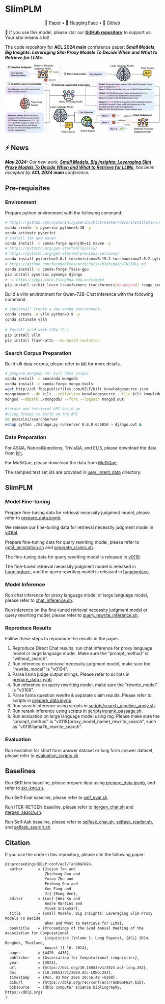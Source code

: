 
# SlimPLM


<p align="center">
📝 <a href="https://arxiv.org/abs/2402.12052" target="_blank">Paper</a> • 🤗 <a href="https://huggingface.co/zstanjj/SlimPLM-Query-Rewriting/" target="_blank">Hugging Face</a> • 🧩 <a href="https://github.com/plageon/SlimPLM" target="_blank">Github</a>
</p>

🌹 If you use this model, please star our **[GitHub repository](https://github.com/plageon/SlimPlm)** to support us. Your star means a lot!

The code repository for **ACL 2024 main** conference paper:
**_Small Models, Big Insights: Leveraging Slim Proxy Models To Decide When and What to Retrieve for LLMs_**.

![main-pipeline](./figures/main-pipeline.png)


## ⚡ **News**
_**May 2024:** Our new work, **[Small Models, Big Insights: Leveraging Slim Proxy Models To Decide When and What to Retrieve for LLMs](https://aclanthology.org/2024.acl-long.242/)**, has been accepted by **ACL 2024 main** conference._

## Pre-requisites
### Environment
Prepare python environment with the following command:
```bash
# https://github.com/castorini/pyserini/blob/master/docs/installation.md
conda create -n pyserini python=3.10 -y
conda activate pyserini
# install jdk and maven
conda install -c conda-forge openjdk=11 maven -y
# https://pytorch.org/get-started/locally/
# https://pytorch.org/get-started/previous-versions/
conda install pytorch==2.0.1 torchvision==0.15.2 torchaudio==2.0.2 pytorch-cuda=11.7 -c pytorch -c nvidia
# https://github.com/facebookresearch/faiss/blob/main/INSTALL.md
conda install -c conda-forge faiss-gpu
pip install pyserini pymongo django
# -i https://pypi.tuna.tsinghua.edu.cn/simple
pip install scikit-learn transformers transformers[deepspeed] rouge_score evaluate dataset gpustat
```

Build a vllm environment for Qwen-72B-Chat inference with the following command:
```bash
# (Optional) Create a new conda environment.
conda create -n vllm python=3.9 -y
conda activate vllm

# Install vLLM with CUDA 12.1.
pip install vllm
pip install flash-attn --no-build-isolation
```

### Search Corpus Preparation
Build kilt data corpus, please refer to [kilt](https://github.com/facebookresearch/KILT) for more details.
```bash
# prepare mongodb for kilt data corpus
conda install -c anaconda mongodb
conda install -c conda-forge mongo-tools
wget http://dl.fbaipublicfiles.com/KILT/kilt_knowledgesource.json
mongoimport --db kilt --collection knowledgesource --file kilt_knowledgesource.json
mongod --dbpath ./mongodb/ --fork --logpath mongod.out
```
```bash
#rerank and retrieval API build up
#using django to build up the API
cd pyserini/searchServer
nohup python ./manage.py runserver 0.0.0.0:5050 > django.out &
```

### Data Preparation
For ASQA, NaturalQuestions, TriviaQA, and ELI5, please download the data from [kilt](https://github.com/facebookresearch/KILT).

For MuSiQue, please download the data from [MuSiQue](https://github.com/StonyBrookNLP/musique).

The sampled test set ids are provided in [user_intent_data](./user_intent_data) directory.

## SlimPLM
### Model Fine-tuning
Prepare fine-tuning data for retrieval necessity judgment model, please refer to [prepare_data.ipynb](jupyter/prepare_data.ipynb).

We release our fine-tuning data for retrieval necessity judgment model in [v0104](./user_intent_data/mixed/v0104/).

Prepare fine-tuning data for query rewriting model, please refer to [gpt4_annotation.sh](scripts/gpt4_annotation.sh) and [seperate_claims.sh](scripts/seperate_claims.sh).

The fine-tuning data for query rewriting model is released in [v0118](./user_intent_data/mixed/v0118/).

The fine-tuned retrieval necessity judgment model is released in [huggingface](https://huggingface.co/zstanjj/SlimPLM-Retrieval-Necessity-Judgment), and the query rewriting model is released in [huggingface](https://huggingface.co/zstanjj/SlimPLM-Query-Rewriting/).

### Model Inference
Run chat inference for proxy language model or large language model, please refer to [chat_inference.sh](scripts/chat_inference.sh).

Run inference on the fine-tuned retrieval necessity judgment model or query rewriting model, please refer to [query_rewrite_inference.sh](scripts/query_rewrite_inference.sh).

### Reproduce Results
Follow these steps to reproduce the results in the paper.

1. Reproduce Direct Chat results, run chat inference for proxy language model or large language model. Make sure the "prompt_method" is "without_search".
2. Run inference on retrieval necessity judgment model, make sure the "rewrite_model" is "v0104".
3. Parse llama judge output strings. Please refer to scripts in [prepare_data.ipynb](jupyter/prepare_data.ipynb).
4. Run inference on query rewriting model, make sure the "rewrite_model" is "v0108".
5. Parse llama question rewrite & separate claim results. Please refer to scripts in [prepare_data.ipynb](jupyter/prepare_data.ipynb).
6. Run search inference using scripts in [scripts/search_pipeline_apply.sh](scripts/search_pipeline_apply.sh).
7. Run rerank inference using scripts in [scripts/rerank_passage.sh](scripts/rerank_passage.sh).
8. Run evaluation on large language model using rag. Please make sure the "prompt_method" is "v0118{proxy_model_name}_rewrite_search", such as "v0118llama7b_rewrite_search".

### Evaluation
Run evalation for short form answer dataset or long form answer dataset, please refer to [evaluation_scripts.sh](jupyter/evaluation_scripts.ipynb).

## Baselines

Run SKR knn baseline, please prepare data using [prepare_data.ipynb](jupyter/prepare_data.ipynb), and refer to [skr_knn.sh](baseline_scripts/skr_knn.sh).

Run Self-Eval baseline, please refer to [self_eval.sh](baseline_scripts/self_eval.sh).

Run ITER-RETGEN baseline, please refer to [itergen_chat.sh](baseline_scripts/itergen_chat.sh) and [itergen_search.sh](baseline_scripts/itergen_query_search.sh).

Run Self-Ask baseline, please refer to [selfask_chat.sh](baseline_scripts/selfask_chat.sh), [selfask_reader.sh](baseline_scripts/selfask_reader.sh), and [selfask_search.sh](baseline_scripts/selfask_search.sh).

## Citation
If you use the code in this repository, please cite the following paper:
```
@inproceedings{DBLP:conf/acl/TanD0GFW24,
  author       = {Jiejun Tan and
                  Zhicheng Dou and
                  Yutao Zhu and
                  Peidong Guo and
                  Kun Fang and
                  Ji{-}Rong Wen},
  editor       = {Lun{-}Wei Ku and
                  Andre Martins and
                  Vivek Srikumar},
  title        = {Small Models, Big Insights: Leveraging Slim Proxy Models To Decide
                  When and What to Retrieve for LLMs},
  booktitle    = {Proceedings of the 62nd Annual Meeting of the Association for Computational
                  Linguistics (Volume 1: Long Papers), {ACL} 2024, Bangkok, Thailand,
                  August 11-16, 2024},
  pages        = {4420--4436},
  publisher    = {Association for Computational Linguistics},
  year         = {2024},
  url          = {https://doi.org/10.18653/v1/2024.acl-long.242},
  doi          = {10.18653/V1/2024.ACL-LONG.242},
  timestamp    = {Mon, 03 Mar 2025 20:56:48 +0100},
  biburl       = {https://dblp.org/rec/conf/acl/TanD0GFW24.bib},
  bibsource    = {dblp computer science bibliography, https://dblp.org}
}
```



